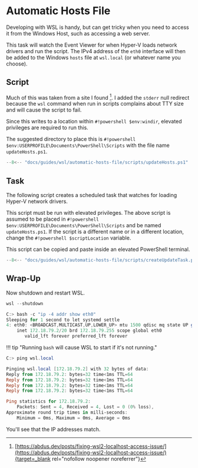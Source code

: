 # Automatic Hosts File

Developing with WSL is handy, but can get tricky when you need to access it from
the Windows Host, such as accessing a web server.

This task will watch the Event Viewer for when Hyper-V loads network drivers and
run the script. The IPv4 address of the `eth0` interface will then be added to
the Windows `hosts` file at `wsl.local` (or whatever name you choose).

## Script

Much of this was taken from a site I found [^1]. I added the `stderr` null
redirect because the `wsl` command when run in scripts complains about TTY size
and will cause the script to fail.

Since this writes to a location within `#!powershell $env:windir`, elevated
privileges are required to run this.

The suggested directory to place this is
`#!powershell $env:USERPROFILE\Documents\PowerShell\Scripts` with the file name
`updateHosts.ps1`.

```powershell title="updateHosts.ps1"
--8<-- "docs/guides/wsl/automatic-hosts-file/scripts/updateHosts.ps1"
```

## Task

The following script creates a scheduled task that watches for loading Hyper-V
network drivers.

This script must be run with elevated privileges. The above script is assumed to
be placed in `#!powershell $env:USERPROFILE\Documents\PowerShell\Scripts` and be
named `updateHosts.ps1`. If the script is a different name or in a different
location, change the `#!powershell $scriptLocation` variable.

This script can be copied and paste inside an elevated PowerShell terminal.

```powershell title="createUpdateTask.ps1"
--8<-- "docs/guides/wsl/automatic-hosts-file/scripts/createUpdateTask.ps1"
```

## Wrap-Up

Now shutdown and restart WSL.

```powershell
wsl --shutdown
```

```powershell
C:> bash -c "ip -4 addr show eth0"
Sleeping for 1 second to let systemd settle
4: eth0: <BROADCAST,MULTICAST,UP,LOWER_UP> mtu 1500 qdisc mq state UP group default qlen 1000
    inet 172.18.79.2/20 brd 172.18.79.255 scope global eth0
       valid_lft forever preferred_lft forever
```

!!! tip "Running `bash` will cause WSL to start if it's not running."

```powershell
C:> ping wsl.local

Pinging wsl.local [172.18.79.2] with 32 bytes of data:
Reply from 172.18.79.2: bytes=32 time<1ms TTL=64
Reply from 172.18.79.2: bytes=32 time<1ms TTL=64
Reply from 172.18.79.2: bytes=32 time<1ms TTL=64
Reply from 172.18.79.2: bytes=32 time<1ms TTL=64

Ping statistics for 172.18.79.2:
    Packets: Sent = 4, Received = 4, Lost = 0 (0% loss),
Approximate round trip times in milli-seconds:
    Minimum = 0ms, Maximum = 0ms, Average = 0ms
```

You'll see that the IP addresses match.

[^1]: [https://abdus.dev/posts/fixing-wsl2-localhost-access-issue/](https://abdus.dev/posts/fixing-wsl2-localhost-access-issue/){target=_blank rel="nofollow noopener noreferrer"}
